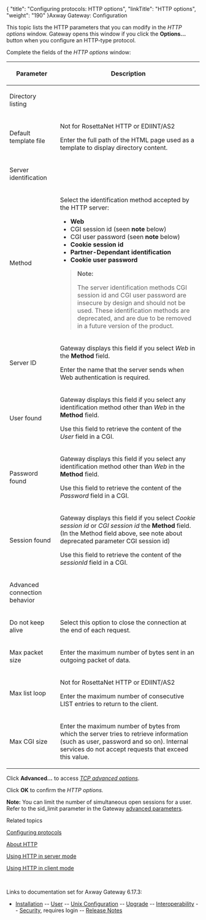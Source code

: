 {
    "title": "Configuring protocols: HTTP options",
    "linkTitle": "HTTP options",
    "weight": "190"
}<span class="mc-variable axway_variables.Component_Long_Name variable">Axway Gateway</span>: Configuration

This topic lists the HTTP parameters that you can modify in the <span style="font-style: italic;">HTTP options</span> window. Gateway opens this window if you click the <span style="font-weight: bold;">Options...</span> button when you configure an HTTP-type protocol.

Complete the fields of the <span style="font-style: italic;">HTTP options</span> window:

<table>
         
         
         
   
   <thead>
      <tr>
<th class="HeadE-Column1-Header1"><p>Parameter</p>         </th>
<th class="HeadD-Column1-Header1"><p>Description</p>         </th>
      </tr>
   </thead>
   <tbody>
      <tr>
         <td><p>Directory listing</p>         </td>
      </tr>
      <tr>
         <td><p>Default template file</p>         </td>
         <td><p>Not for RosettaNet HTTP or EDIINT/AS2</p>
<p>Enter the full path of the HTML page used as a template to display directory content.</p>         </td>
      </tr>
      <tr>
         <td><p>Server identification</p>         </td>
      </tr>
      <tr>
         <td><p><span id="Method"></span>Method</p>         </td>
         <td><p>Select the identification method accepted by the HTTP server:</p>
<ul>
<li><span style="font-weight: bold;">Web</span></li>
<li><span style="font-weight: normal;">CGI session id (seen <strong>note</strong> below)</span></li>
<li><span style="font-weight: normal;">CGI user password (seen <strong>note</strong> below)</span></li>
<li><span style="font-weight: bold;">Cookie session id</span></li>
<li><span style="font-weight: bold;">Partner-Dependant identification</span></li>
<li><span style="font-weight: bold;">Cookie user password</span></li>
</ul>
<blockquote>
<p><strong>Note:</strong></p>
<p>The server identification methods CGI session id and CGI user password are insecure by design and should not be used. These identification methods are deprecated, and are due to be removed in a future version of the product.</p>
</blockquote>         </td>
      </tr>
      <tr>
         <td><p>Server ID</p>         </td>
         <td><p>Gateway displays this field if you select <span style="font-style: italic;">Web</span> in the <span style="font-weight: bold;">Method</span> field.</p>
<p>Enter the name that the server sends when Web authentication is required.</p>         </td>
      </tr>
      <tr>
         <td><p>User found</p>         </td>
         <td><p>Gateway displays this field if you select any identification method other than <span style="font-style: italic;">Web</span> in the <span style="font-weight: bold;">Method</span> field.</p>
<p>Use this field to retrieve the content of the <span style="font-style: italic;">User</span> field in a CGI.</p>         </td>
      </tr>
      <tr>
         <td><p>Password found</p>         </td>
         <td><p>Gateway displays this field if you select any identification method other than <span style="font-style: italic;">Web</span> in the <span style="font-weight: bold;">Method</span> field.</p>
<p>Use this field to retrieve the content of the <span style="font-style: italic;">Password</span> field in a CGI.</p>         </td>
      </tr>
      <tr>
         <td><p>Session found</p>         </td>
         <td><p>Gateway displays this field if you select <span style="font-style: italic;"><span style="font-style: italic;">Cookie session id</span> </span>or<span style="font-style: italic;"> CGI session id</span> the <span style="font-weight: bold;">Method</span> field. (In the Method field above, see note about deprecated parameter CGI session id)</p>
<p>Use this field to retrieve the content of the <span style="font-style: italic;">sessionId</span> field in a CGI.</p>         </td>
      </tr>
      <tr>
         <td><p>Advanced connection behavior</p>         </td>
      </tr>
      <tr>
         <td><p>Do not keep alive</p>         </td>
         <td><p>Select this option to close the connection at the end of each request.</p>         </td>
      </tr>
      <tr>
         <td><p>Max packet size</p>         </td>
         <td><p>Enter the maximum number of bytes sent in an outgoing packet of data.</p>         </td>
      </tr>
      <tr>
         <td><p>Max list loop</p>         </td>
         <td><p>Not for RosettaNet HTTP or EDIINT/AS2</p>
<p>Enter the maximum number of consecutive LIST entries to return to the client.</p>         </td>
      </tr>
      <tr>
         <td><p>Max CGI size</p>         </td>
         <td><p>Enter the maximum number of bytes from which the server tries to retrieve information (such as user, password and so on). Internal services do not accept requests that exceed this value.</p>         </td>
      </tr>
   </tbody>
</table>

Click <span style="font-weight: bold;">Advanced...</span> to access <span style="font-style: italic;">[TCP advanced options](../config_tcp_adv_options)</span>.

Click <span style="font-weight: bold;">OK</span> to confirm the <span style="font-style: italic;">HTTP options.</span>

**Note:** You can limit the number of simultaneous open sessions for a user. Refer to the <span class="code">sid\_limit</span> parameter in the Gateway [advanced parameters](../../config_gateway_paras#Advanced_parameters).

Related topics

[Configuring protocols](../config_protocols)

[About HTTP](../../../protocols_about/http_about)

[Using HTTP in server mode](../../../protocols_about/http_about/http_using_in_server_mode)

[Using HTTP in client mode](../../../protocols_about/http_about/http_using_in_client_mode)

 

Links to documentation set for Axway Gateway <span class="mc-variable axway_variables.Release_Number variable">6.17.3</span>:

-   [Installation](#) -- [User](#) -- [Unix Configuration](#) -- [Upgrade](#) -- [Interoperability](#) -- [Security](#), requires login -- [Release Notes](#)
